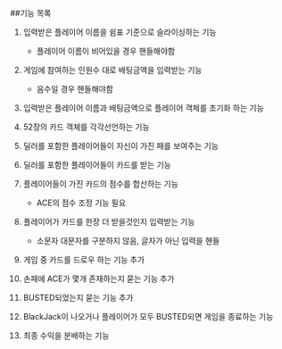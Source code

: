 ##기능 목록
1. 입력받은 플레이어 이름을 쉼표 기준으로 슬라이싱하는 기능
    + 플레이어 이름이 비어있을 경우 핸들해야함

1. 게임에 참여하는 인원수 대로 배팅금액을 입력받는 기능
    + 음수일 경우 핸들해야함

1. 입력받은 플레이어 이름과 배팅금액으로 플레이어 객체를 초기화 하는 기능

1. 52장의 카드 객체를 각각선언하는 기능

1. 딜러를 포함한 플레이어들이 자신이 가진 패를 보여주는 기능

1. 딜러를 포함한 플레이어들이 카드를 받는 기능

1. 플레이어들이 가진 카드의 점수를 합산하는 기능
    + ACE의 점수 조정 기능 필요

1. 플레이어가 카드를 한장 더 받을것인지 입력받는 기능
    + 소문자 대문자를 구분하지 않음, 글자가 아닌 입력을 핸들
    
1. 게임 중 카드를 드로우 하는 기능 추가

1. 손패에 ACE가 몇개 존재하는지 묻는 기능 추가

1. BUSTED되었는지 묻는 기능 추가

1. BlackJack이 나오거나 플레이어가 모두 BUSTED되면 게임을 종료하는 기능

1. 최종 수익을 분배하는 기능